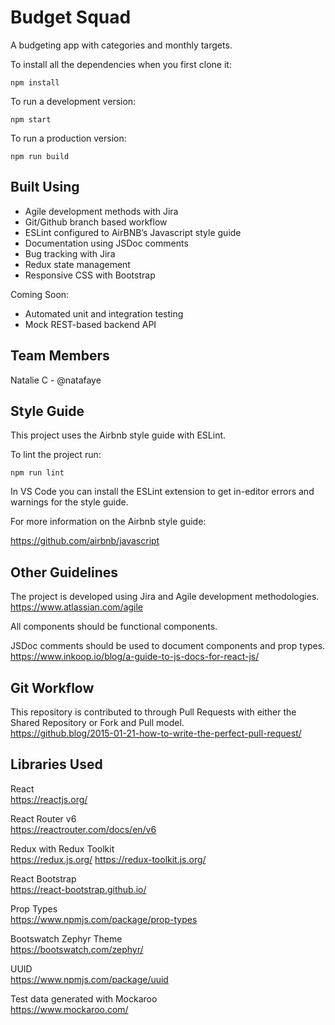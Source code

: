 # Budget Squad

A budgeting app with categories and monthly targets.

To install all the dependencies when you first clone it:
```
npm install
```

To run a development version:
```
npm start
```

To run a production version:
```
npm run build
```

## Built Using

* Agile development methods with Jira
* Git/Github branch based workflow
* ESLint configured to AirBNB’s Javascript style guide
* Documentation using JSDoc comments
* Bug tracking with Jira
* Redux state management
* Responsive CSS with Bootstrap

Coming Soon:
* Automated unit and integration testing
* Mock REST-based backend API

## Team Members

Natalie C - @natafaye

## Style Guide

This project uses the Airbnb style guide with ESLint.

To lint the project run:
```
npm run lint
```

In VS Code you can install the ESLint extension to get in-editor errors and warnings for the style guide.

For more information on the Airbnb style guide:

https://github.com/airbnb/javascript

## Other Guidelines

The project is developed using Jira and Agile development methodologies.  
https://www.atlassian.com/agile

All components should be functional components.

JSDoc comments should be used to document components and prop types.  
https://www.inkoop.io/blog/a-guide-to-js-docs-for-react-js/

## Git Workflow

This repository is contributed to through Pull Requests with either the Shared Repository or Fork and Pull model.  
https://github.blog/2015-01-21-how-to-write-the-perfect-pull-request/

## Libraries Used

React  
https://reactjs.org/

React Router v6  
https://reactrouter.com/docs/en/v6

Redux with Redux Toolkit  
https://redux.js.org/
https://redux-toolkit.js.org/

React Bootstrap  
https://react-bootstrap.github.io/

Prop Types  
https://www.npmjs.com/package/prop-types

Bootswatch Zephyr Theme  
https://bootswatch.com/zephyr/

UUID  
https://www.npmjs.com/package/uuid

Test data generated with Mockaroo  
https://www.mockaroo.com/
